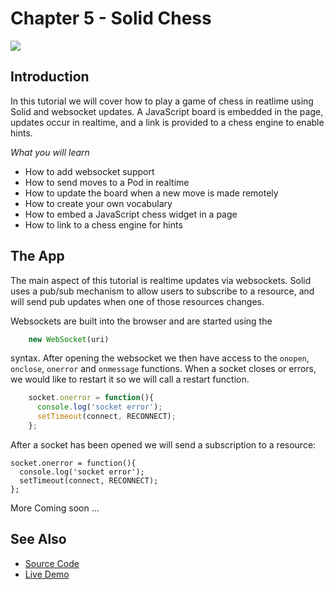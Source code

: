 # Chapter 5 - Solid Chess

![](https://melvincarvalho.gitbooks.io/solid-tutorials/content/solidchess.png)

## Introduction

In this tutorial we will cover how to play a game of chess in reatlime using Solid and websocket updates.  A JavaScript board is embedded in the page, updates occur in realtime, and a link is provided to a chess engine to enable hints.

*What you will learn*

* How to add websocket support
* How to send moves to a Pod in realtime
* How to update the board when a new move is made remotely
* How to create your own vocabulary
* How to embed a JavaScript chess widget in a page
* How to link to a chess engine for hints

## The App

The main aspect of this tutorial is realtime updates via websockets.  Solid uses a pub/sub mechanism to allow users to subscribe to a resource, and will send pub updates when one of those resources changes.

Websockets are built into the browser and are started using the 

```JavaScript
    new WebSocket(uri)
``` 
    
syntax.  After opening the websocket we then have access to the `onopen`, `onclose`, `onerror` and `onmessage` functions.  When a socket closes or errors, we would like to restart it so we will call a restart function.

```JavaScript
    socket.onerror = function(){
      console.log('socket error');
      setTimeout(connect, RECONNECT);
    };
``` 

After a socket has been opened we will send a subscription to a resource:

    socket.onerror = function(){
      console.log('socket error');
      setTimeout(connect, RECONNECT);
    };



More Coming soon ...


## See Also

* [Source Code](https://github.com/melvincarvalho/chess)
* [Live Demo](http://melvincarvalho.github.io/chess/)
